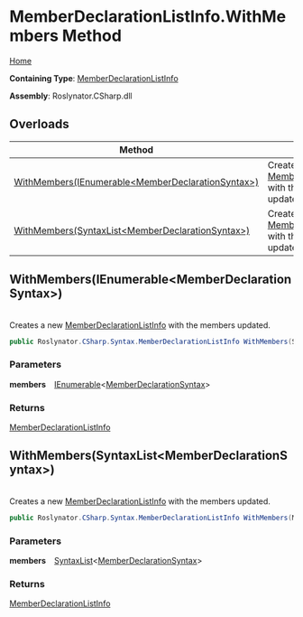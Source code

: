 # MemberDeclarationListInfo\.WithMembers Method

[Home](../../../../../README.md)

**Containing Type**: [MemberDeclarationListInfo](../README.md)

**Assembly**: Roslynator\.CSharp\.dll

## Overloads

| Method | Summary |
| ------ | ------- |
| [WithMembers(IEnumerable\<MemberDeclarationSyntax>)](#Roslynator_CSharp_Syntax_MemberDeclarationListInfo_WithMembers_System_Collections_Generic_IEnumerable_Microsoft_CodeAnalysis_CSharp_Syntax_MemberDeclarationSyntax__) | Creates a new [MemberDeclarationListInfo](../README.md) with the members updated\. |
| [WithMembers(SyntaxList\<MemberDeclarationSyntax>)](#Roslynator_CSharp_Syntax_MemberDeclarationListInfo_WithMembers_Microsoft_CodeAnalysis_SyntaxList_Microsoft_CodeAnalysis_CSharp_Syntax_MemberDeclarationSyntax__) | Creates a new [MemberDeclarationListInfo](../README.md) with the members updated\. |

## WithMembers\(IEnumerable\<MemberDeclarationSyntax>\) <a name="Roslynator_CSharp_Syntax_MemberDeclarationListInfo_WithMembers_System_Collections_Generic_IEnumerable_Microsoft_CodeAnalysis_CSharp_Syntax_MemberDeclarationSyntax__"></a>

\
Creates a new [MemberDeclarationListInfo](../README.md) with the members updated\.

```csharp
public Roslynator.CSharp.Syntax.MemberDeclarationListInfo WithMembers(System.Collections.Generic.IEnumerable<Microsoft.CodeAnalysis.CSharp.Syntax.MemberDeclarationSyntax> members)
```

### Parameters

**members** &ensp; [IEnumerable](https://docs.microsoft.com/en-us/dotnet/api/system.collections.generic.ienumerable-1)\<[MemberDeclarationSyntax](https://docs.microsoft.com/en-us/dotnet/api/microsoft.codeanalysis.csharp.syntax.memberdeclarationsyntax)>

### Returns

[MemberDeclarationListInfo](../README.md)

## WithMembers\(SyntaxList\<MemberDeclarationSyntax>\) <a name="Roslynator_CSharp_Syntax_MemberDeclarationListInfo_WithMembers_Microsoft_CodeAnalysis_SyntaxList_Microsoft_CodeAnalysis_CSharp_Syntax_MemberDeclarationSyntax__"></a>

\
Creates a new [MemberDeclarationListInfo](../README.md) with the members updated\.

```csharp
public Roslynator.CSharp.Syntax.MemberDeclarationListInfo WithMembers(Microsoft.CodeAnalysis.SyntaxList<Microsoft.CodeAnalysis.CSharp.Syntax.MemberDeclarationSyntax> members)
```

### Parameters

**members** &ensp; [SyntaxList](https://docs.microsoft.com/en-us/dotnet/api/microsoft.codeanalysis.syntaxlist-1)\<[MemberDeclarationSyntax](https://docs.microsoft.com/en-us/dotnet/api/microsoft.codeanalysis.csharp.syntax.memberdeclarationsyntax)>

### Returns

[MemberDeclarationListInfo](../README.md)

